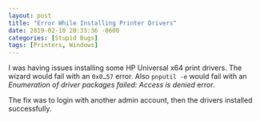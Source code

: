 ```yaml
---
layout: post
title: "Error While Installing Printer Drivers"
date: 2019-02-10 20:33:36 -0600
categories: [Stupid Bugs]
tags: [Printers, Windows]
---
```


I was having issues installing some HP Universal x64 print drivers. The wizard would fail with an `0x0…57` error. Also `pnputil -e` would fail with an _Enumeration of driver packages failed: Access is denied_ error.

The fix was to login with another admin account, then the drivers installed successfully.
